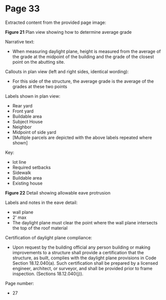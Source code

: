 # Page 33

Extracted content from the provided page image:

**Figure 21** Plan view showing how to determine average grade

Narrative text:
* When measuring daylight plane, height is measured from the average of the grade at the midpoint of the building and the grade of the closest point on the abutting site.

Callouts in plan view (left and right sides, identical wording):
* For this side of the structure, the average grade is the average of the grades at these two points

Labels shown in plan view:
* Rear yard
* Front yard
* Buildable area
* Subject House
* Neighbor
* Midpoint of side yard
* [Multiple parcels are depicted with the above labels repeated where shown]

Key:
* lot line
* Required setbacks
* Sidewalk
* Buildable area
* Existing house

**Figure 22** Detail showing allowable eave protrusion

Labels and notes in the eave detail:
* wall plane
* 2' max
* The daylight plane must clear the point where the wall plane intersects the top of the roof material

Certification of daylight plane compliance:
* Upon request by the building official any person building or making improvements to a structure shall provide a certification that the structure, as built, complies with the daylight plane provisions in Code Section 18.12.040(a). Such certification shall be prepared by a licensed engineer, architect, or surveyor, and shall be provided prior to frame inspection. (Sections 18.12.040(j)).

Page number:
* 27